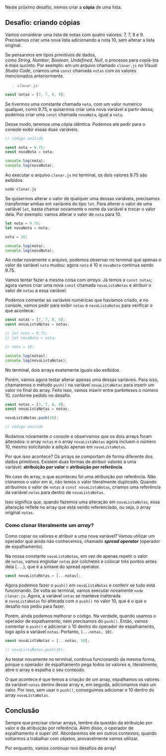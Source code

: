 
Neste próximo desafio, iremos criar a **cópia** de uma lista.

## Desafio: criando cópias

Vamos considerar uma lista de notas com quatro valores: 7, 7, 8 e 9. Precisamos criar uma nova lista adicionando a nota 10, sem alterar a lista original.

Se pensarmos em tipos primitivos de dados, como _String_, _Number_, _Boolean_, _Undefined_, _Null_, o processo para copiá-los é mais sucinto. Por exemplo: em um arquivo chamado `clonar.js` no _Visual Studio Code_, criamos uma `const` chamada `notas` com os valores mencionados anteriormente.

> _`clonar.js`:_

```js
const notas = [7, 7, 8, 9];
```

Se tivermos uma constante chamada `nota`, com um valor numérico qualquer, como 9.75, e quisermos criar uma nova variável a partir dessa, podemos criar uma `const` chamada `novaNota`, igual a `nota`.

Desse modo, teremos uma cópia idêntica. Podemos até pedir para o console exibir essas duas variáveis.

```js
// código omitido

const nota = 9.75;
const novaNota = nota;

console.log(nota);
console.log(novaNota);
```

Ao executar o arquivo `clonar.js` no terminal, os dois valores 9.75 são exibidos.

```console
node clonar.js
```

Se quisermos alterar o valor de qualquer uma dessas variáveis, precisamos transformar ambas em variáveis do tipo `let`. Para alterar o valor de uma variável `let`, basta chamar novamente o nome da variável e trocar o valor dela. Por exemplo: vamos alterar o valor de `nota` para 10.

```js
let nota = 9.75;
let novaNota = nota;

nota = 10;

console.log(nota);
console.log(novaNota);
```

Ao rodar novamente o arquivo, podemos observar no terminal que apenas o valor da variável `nota` mudou: agora `nota` é 10 e `novaNota` continua sendo 9.75.

Vamos tentar fazer a mesma coisa com _arrays_. Já temos a `const notas`; agora vamos criar uma nova `const` chamada `novaListaNotas` e atribuir o valor de `notas` a essa variável.

Podemos comentar as variáveis numéricas que havíamos criado, e no console, vamos pedir para exibir `notas` e `novaListaNotas` para verificar o que acontece.

```js
const notas = [7, 7, 8, 9];
const novaListaNotas = notas;

// let nota = 9.75;
// let novaNota = nota;

// nota = 10;

console.log(notas);
console.log(novaListaNotas);
```

No terminal, dois arrays exatamente iguais são exibidos.

Porém, vamos agora testar alterar apenas uma dessas variáveis. Para isso, chamaremos o método `push()` na variável `novaListaNotas` para inserir um valor no final do array. Feito isso, vamos inserir entre parênteses o número 10, conforme pedido no desafio.

```js
const notas = [7, 7, 8, 9];
const novaListaNotas = notas;

novaListaNotas.push(10);

// código omitido
```

Rodamos novamente o console e observamos que os dois arrays foram alterados: o array `notas` e o array `novaListaNotas` agora incluem o número 10, mesmo solicitando a adição apenas em `novaListaNotas`.

Por que isso acontece? Os arrays se comportam de forma diferente dos dados primitivos. Existem duas formas de atribuir valores a uma variável: **atribuição por valor** e **atribuição por referência**.

No caso do array, o que aconteceu foi uma atribuição por referência. Não clonamos o valor em si, não temos o valor literalmente duplicado. Quando atribuímos o valor de `notas` a `const novaListaNotas`, criamos uma referência da variável `notas` para dentro de `novaListaNotas`.

Isso significa que, quando fazemos uma alteração em `novaListaNotas`, essa alteração reflete no array que está sendo referenciado, ou seja, o array original `notas`.

### Como clonar literalmente um _array_?

Como copiar os valores e atribuir a uma nova variável? Vamos utilizar um operador que ainda não conhecemos, chamado _**spread operator**_ (operador de espalhamento).

Na nossa constante `novaListaNotas`, em vez de apenas repetir o valor de `notas`, vamos englobar `notas` por colchetes e colocar três pontos antes dela (`...`), que é a sintaxe do spread operator.

```js
const novaListaNotas = [...notas];
```

Agora podemos fazer o `push()` em `novaListaNotas` e conferir se tudo está funcionando. De volta ao terminal, vamos executar novamente `node clonar.js`. Agora, a variável `notas` se manteve inalterada e `novaListaNotas` foi alterada com o `push()` no valor 10, que é o que o desafio nos pediu para fazer.

Porém, ainda podemos melhorar o código. Na verdade, quando usamos o operador de espalhamento, nem precisamos do `push()`. Então, vamos comentar o `push()` e adicionar o 10 dentro do operador de espalhamento, logo após a variável `notas`. Portanto, `[...notas, 10]`.

```js
const novaListaNotas = [...notas, 10];

// novaListaNotas.push(10);
```

Ao testar novamente no terminal, continua funcionando da mesma forma, porque o operador de espalhamento pega todos os valores e, literalmente, abre o array e espalha o seu conteúdo.

O que acontece é que temos a criação de um array, espalhamos os valores da variável `notas` dentro desse array e, em seguida, adicionamos mais um valor. Por isso, sem usar o `push()`, conseguimos adicionar o 10 dentro do array `novaListaNotas`.

## Conclusão

Sempre que precisar clonar arrays, lembre da questão da atribuição por valor e da atribuição por referência. Além disso, o operador de espalhamento é super útil. Abordaremos ele em outros contextos; quando voltarmos a trabalhar com objetos, provavelmente vamos utilizar.

Por enquanto, vamos continuar nos desafios de array!